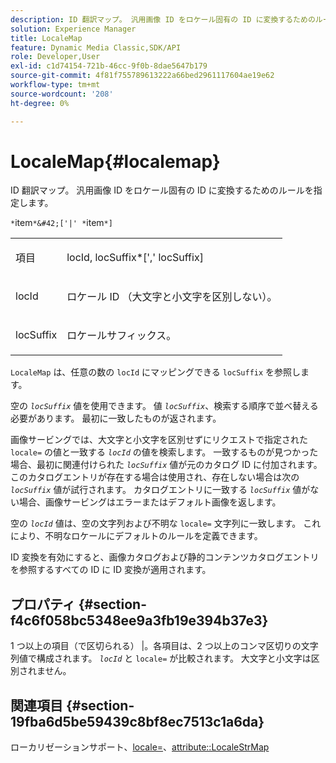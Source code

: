 ```yaml
---
description: ID 翻訳マップ。 汎用画像 ID をロケール固有の ID に変換するためのルールを指定します。
solution: Experience Manager
title: LocaleMap
feature: Dynamic Media Classic,SDK/API
role: Developer,User
exl-id: c1d74154-721b-46cc-9f0b-8dae5647b179
source-git-commit: 4f81f755789613222a66bed2961117604ae19e62
workflow-type: tm+mt
source-wordcount: '208'
ht-degree: 0%

---
```


# LocaleMap{#localemap}

ID 翻訳マップ。 汎用画像 ID をロケール固有の ID に変換するためのルールを指定します。

`*`item`*&#42;['|' *`item`*]`

<table id="simpletable_A6DD1A28F8ED4178A8ADDB2F3AEFC402"> 
 <tr class="strow"> 
  <td class="stentry"> <p><span class="varname"> 項目 </span> </p></td> 
  <td class="stentry"> <p><span class="varname"> locId</span>,<span class="varname"> locSuffix</span>*[','<span class="varname"> locSuffix</span>] </p></td> 
 </tr> 
 <tr class="strow"> 
  <td class="stentry"> <p><span class="varname"> locId</span> </p></td> 
  <td class="stentry"> <p>ロケール ID （大文字と小文字を区別しない）。 </p></td> 
 </tr> 
 <tr class="strow"> 
  <td class="stentry"> <p><span class="varname"> locSuffix</span> </p></td> 
  <td class="stentry"> <p>ロケールサフィックス。 </p></td> 
 </tr> 
</table>

`LocaleMap` は、任意の数の `locId` にマッピングできる `locSuffix` を参照します。

空の *`locSuffix`* 値を使用できます。 値 *`locSuffix`*、検索する順序で並べ替える必要があります。 最初に一致したものが返されます。

画像サービングでは、大文字と小文字を区別せずにリクエストで指定された `locale=` の値と一致する *`locId`* の値を検索します。 一致するものが見つかった場合、最初に関連付けられた *`locSuffix`* 値が元のカタログ ID に付加されます。 このカタログエントリが存在する場合は使用され、存在しない場合は次の *`locSuffix`* 値が試行されます。 カタログエントリに一致する *`locSuffix`* 値がない場合、画像サービングはエラーまたはデフォルト画像を返します。

空の *`locId`* 値は、空の文字列および不明な `locale=` 文字列に一致します。 これにより、不明なロケールにデフォルトのルールを定義できます。

ID 変換を有効にすると、画像カタログおよび静的コンテンツカタログエントリを参照するすべての ID に ID 変換が適用されます。

## プロパティ {#section-f4c6f058bc5348ee9a3fb19e394b37e3}

1 つ以上の項目（で区切られる） |。各項目は、2 つ以上のコンマ区切りの文字列値で構成されます。 *`locId`* と `locale=` が比較されます。 大文字と小文字は区別されません。

## 関連項目 {#section-19fba6d5be59439c8bf8ec7513c1a6da}

ローカリゼーションサポート、[locale=](../../../../../is-api/http-ref/image-serving-api-ref/c-http-protocol-reference/c-command-reference/r-locale.md#reference-8a846b2fbc004a12821b956ed3b25cfb)、[attribute::LocaleStrMap](../../../../../is-api/image-catalog/image-serving-api-ref/c-image-catalog-reference/c-attributes-reference/r-localestrmap.md#reference-98c42070a4bc4baf92537132be2b5b1e)
